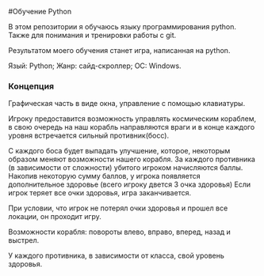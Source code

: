 #Обучение Python

В этом репозитории я обучаюсь языку программирования python. Также для понимания и тренировки работы с git.

Результатом моего обучения станет игра, написанная на python.

Язый: Python;
Жанр: сайд-скроллер;
ОС: Windows.

### Концепция

Графическая часть в виде окна, управление с помощью клавиатуры.

Игроку предоставится возможность управлять космическим кораблем, в свою очередь на наш корабль направляются враги и в конце каждого уровня встречается сильный
противник(босс).

С каждого боса будет выпадать улучшение, которое, некоторым образом меняют возможности нашего корабля. За каждого противника (в зависимости от сложности) убитого игроком начисляются баллы. Накопив некоторую сумму баллов, у игрока появляется дополнительное здоровье (всего игроку двется 3 очка здоровья)
Если игрок теряет все очки здоровья, игра заканчивается.

При условии, что игрок не потерял очки здоровья и прошел все локации, он проходит игру.

Возможности корабля: повороты влево, вправо, вперед, назад и выстрел.

У каждого противника, в зависимости от класса, свой уровень здоровья.